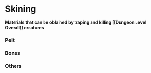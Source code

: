 # Skining
**Materials that can be oblained by traping and killing [[Dungeon Level Overall]] creatures**

### Pelt

### Bones

### Others

